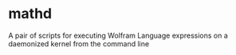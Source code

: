 # mathd
A pair of scripts for executing Wolfram Language expressions on a daemonized kernel from the command line
